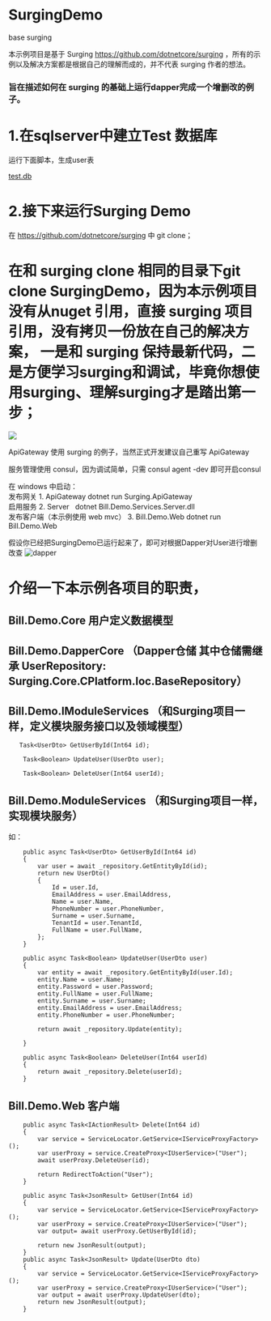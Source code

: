# SurgingDemo
base surging

本示例项目是基于 Surging https://github.com/dotnetcore/surging ，所有的示例以及解决方案都是根据自己的理解而成的，并不代表 surging 作者的想法。

### 旨在描述如何在 surging 的基础上运行dapper完成一个增删改的例子。

1.在sqlserver中建立Test 数据库
====
运行下面脚本，生成user表

[test.db](https://github.com/billyang/SurgingDemo/blob/master/src/sql/surgingdemo.sql)


2.接下来运行Surging Demo
====

在 https://github.com/dotnetcore/surging 中 git clone；

# 在和 surging clone 相同的目录下git clone SurgingDemo，因为本示例项目没有从nuget 引用，直接 surging 项目引用，没有拷贝一份放在自己的解决方案， 一是和 surging 保持最新代码，二是方便学习surging和调试，毕竟你想使用surging、理解surging才是踏出第一步；
![](https://github.com/billyang/SurgingDemo/blob/master/docs/SurgingDemo.png?raw=true)

ApiGateway 使用 surging 的例子，当然正式开发建议自己重写 ApiGateway

服务管理使用 consul，因为调试简单，只需 consul agent -dev 即可开启consul

在 windows 中启动：<br/>
发布网关 1. ApiGateway     dotnet run Surging.ApiGateway<br/>
启用服务 2. Server    dotnet Bill.Demo.Services.Server.dll<br/>
发布客户端（本示例使用 web mvc） 3. Bill.Demo.Web  dotnet run Bill.Demo.Web<br/>

假设你已经把SurgingDemo已运行起来了，即可对根据Dapper对User进行增删改查
![dapper](https://github.com/billyang/SurgingDemo/blob/master/docs/dapperCURD.png)


介绍一下本示例各项目的职责，
====
Bill.Demo.Core 用户定义数据模型
-------

Bill.Demo.DapperCore （Dapper仓储
其中仓储需继承 UserRepository: Surging.Core.CPlatform.Ioc.BaseRepository）
-------

Bill.Demo.IModuleServices （和Surging项目一样，定义模块服务接口以及领域模型）
-------

       Task<UserDto> GetUserById(Int64 id);
        
        Task<Boolean> UpdateUser(UserDto user);

        Task<Boolean> DeleteUser(Int64 userId);



Bill.Demo.ModuleServices （和Surging项目一样，实现模块服务）
-------
如：


        public async Task<UserDto> GetUserById(Int64 id)
        {
            var user = await _repository.GetEntityById(id);
            return new UserDto()
            {
                Id = user.Id,
                EmailAddress = user.EmailAddress,
                Name = user.Name,
                PhoneNumber = user.PhoneNumber,
                Surname = user.Surname,
                TenantId = user.TenantId,
                FullName = user.FullName,
            };
        }

        public async Task<Boolean> UpdateUser(UserDto user)
        {
            var entity = await _repository.GetEntityById(user.Id);
            entity.Name = user.Name;
            entity.Password = user.Password;
            entity.FullName = user.FullName;
            entity.Surname = user.Surname;
            entity.EmailAddress = user.EmailAddress;
            entity.PhoneNumber = user.PhoneNumber;

            return await _repository.Update(entity);

        }

        public async Task<Boolean> DeleteUser(Int64 userId)
        {
            return await _repository.Delete(userId);
        }


Bill.Demo.Web 客户端
-------

        public async Task<IActionResult> Delete(Int64 id)
        {
            var service = ServiceLocator.GetService<IServiceProxyFactory>();
            var userProxy = service.CreateProxy<IUserService>("User");
            await userProxy.DeleteUser(id);

            return RedirectToAction("User");
        }

        public async Task<JsonResult> GetUser(Int64 id)
        {
            var service = ServiceLocator.GetService<IServiceProxyFactory>();
            var userProxy = service.CreateProxy<IUserService>("User");
            var output= await userProxy.GetUserById(id);

            return new JsonResult(output);
        }
        public async Task<JsonResult> Update(UserDto dto)
        {
            var service = ServiceLocator.GetService<IServiceProxyFactory>();
            var userProxy = service.CreateProxy<IUserService>("User");
            var output = await userProxy.UpdateUser(dto);
            return new JsonResult(output);
        }

